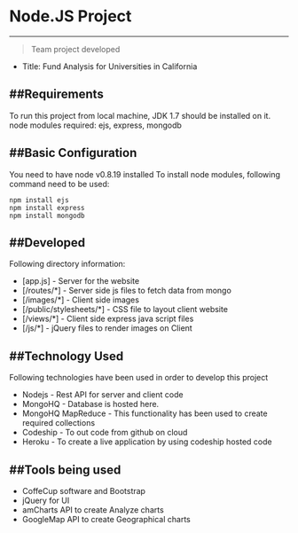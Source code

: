 
# Node.JS Project
--------------

> Team project developed
 - Title: Fund Analysis for Universities in California


##Requirements
--------------
To run this project from local machine, JDK 1.7 should be installed on it.
node modules required: ejs, express, mongodb

##Basic Configuration
--------------
You need to have node v0.8.19 installed
To install node modules, following command need to be used:

```
npm install ejs
npm install express
npm install mongodb
```


##Developed
--------------
Following directory information:

* [app.js] - Server for the website
* [/routes/*] - Server side js files to fetch data from mongo
* [/images/*] - Client side images
* [/public/stylesheets/*] - CSS file to layout client website
* [/views/*] - Client side express java script files 
* [/js/*] - jQuery files to render images on Client

##Technology Used
--------------
Following technologies have been used in order to develop this project

* Nodejs - Rest API for server and client code
* MongoHQ - Database is hosted here.
* MongoHQ MapReduce - This functionality has been used to create required collections
* Codeship - To out code from github on cloud
* Heroku - To create a live application by using codeship hosted code

##Tools being used
--------------
* CoffeCup software and Bootstrap
* jQuery for UI
* amCharts API to create Analyze charts
* GoogleMap API to create Geographical charts


